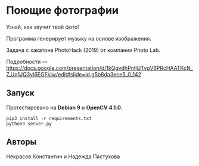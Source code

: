Поющие фотографии
=================

Узнай, как звучит твоё фото!

Программа генерирует музыку на основе изображения.

Задача с хакатона PhotoHack (2019) от компании Photo Lab.

Подробности &mdash; https://docs.google.com/presentation/d/1kQgvdhPnHJTvgV6PRcHAATKcN_7_Uq1JQ3yl6EGFkIw/edit#slide=id.g5b8da3ece5_0_142


Запуск
------

Протестировано на **Debian 9** и **OpenCV 4.1.0**.

```
pip3 install -r requirements.txt
python3 server.py
```


Авторы
------

Некрасов Константин и Надежда Пастухова

